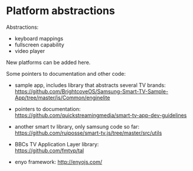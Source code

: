 
Platform abstractions
=====================

Abstractions:

- keyboard mappings
- fullscreen capability
- video player

New platforms can be added here.

Some pointers to documentation and other code:

- sample app, includes library that abstracts several TV brands:  
  https://github.com/BrightcoveOS/Samsung-Smart-TV-Sample-App/tree/master/js/Common/enginelite

- pointers to documentation:  
  https://github.com/quickstreamingmedia/smart-tv-app-dev-guidelines

- another smart tv library, only samsung code so far:  
  https://github.com/ruiposse/smart-tv.js/tree/master/src/utils

- BBCs TV Application Layer library:  
  https://github.com/fmtvp/tal

- enyo framework:
  http://enyojs.com/


